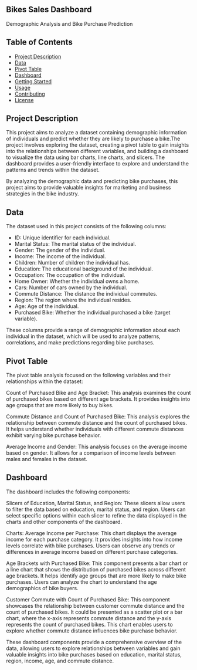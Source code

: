## Bikes Sales Dashboard
Demographic Analysis and Bike Purchase Prediction

## Table of Contents

- [Project Description](#project-description)
- [Data](#data)
- [Pivot Table](#pivot-table)
- [Dashboard](#dashboard)
- [Getting Started](#getting-started)
- [Usage](#usage)
- [Contributing](#contributing)
- [License](#license)

## Project Description
This project aims to analyze a dataset containing demographic information of individuals and predict whether they are likely to purchase a bike.The project involves exploring the dataset, creating a pivot table to gain insights into the relationships between different variables, and building a dashboard to visualize the data using bar charts, line charts, and slicers. The dashboard provides a user-friendly interface to explore and understand the patterns and trends within the dataset.

By analyzing the demographic data and predicting bike purchases, this project aims to provide valuable insights for marketing and business strategies in the bike industry.

## Data

The dataset used in this project consists of the following columns:

- ID: Unique identifier for each individual.
- Marital Status: The marital status of the individual.
- Gender: The gender of the individual.
- Income: The income of the individual.
- Children: Number of children the individual has.
- Education: The educational background of the individual.
- Occupation: The occupation of the individual.
- Home Owner: Whether the individual owns a home.
- Cars: Number of cars owned by the individual.
- Commute Distance: The distance the individual commutes.
- Region: The region where the individual resides.
- Age: Age of the individual.
- Purchased Bike: Whether the individual purchased a bike (target variable).

These columns provide a range of demographic information about each individual in the dataset, which will be used to analyze patterns, correlations, and make predictions regarding bike purchases.

## Pivot Table

The pivot table analysis focused on the following variables and their relationships within the dataset:

Count of Purchased Bike and Age Bracket: This analysis examines the count of purchased bikes based on different age brackets. It provides insights into age groups that are more likely to buy bikes. 

Commute Distance and Count of Purchased Bike: This analysis explores the relationship between commute distance and the count of purchased bikes. It helps understand whether individuals with different commute distances exhibit varying bike purchase behavior. 

Average Income and Gender: This analysis focuses on the average income based on gender. It allows for a comparison of income levels between males and females in the dataset. 

## Dashboard
The dashboard includes the following components:

Slicers of Education, Marital Status, and Region: These slicers allow users to filter the data based on education, marital status, and region. Users can select specific options within each slicer to refine the data displayed in the charts and other components of the dashboard.

Charts:
Average Income per Purchase: This chart displays the average income for each purchase category. It provides insights into how income levels correlate with bike purchases. Users can observe any trends or differences in average income based on different purchase categories.

Age Brackets with Purchased Bike: This component presents a bar chart or a line chart that shows the distribution of purchased bikes across different age brackets. It helps identify age groups that are more likely to make bike purchases. Users can analyze the chart to understand the age demographics of bike buyers.

Customer Commute with Count of Purchased Bike: This component showcases the relationship between customer commute distance and the count of purchased bikes. It could be presented as a scatter plot or a bar chart, where the x-axis represents commute distance and the y-axis represents the count of purchased bikes. This chart enables users to explore whether commute distance influences bike purchase behavior.

These dashboard components provide a comprehensive overview of the data, allowing users to explore relationships between variables and gain valuable insights into bike purchases based on education, marital status, region, income, age, and commute distance.





